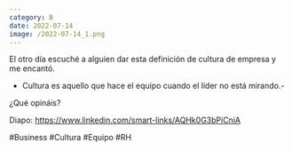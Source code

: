 ```yaml
--- 
category: B 
date: 2022-07-14 
image: /2022-07-14_1.png 
--- 
```


El otro día escuché a alguien dar esta definición de cultura de empresa y me encantó. 

- Cultura es aquello que hace el equipo cuando el líder no está mirando.-

¿Qué opináis?

Diapo: https://www.linkedin.com/smart-links/AQHk0G3bPiCniA

#Business #Cultura #Equipo #RH